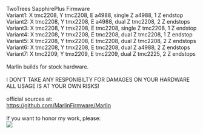 TwoTrees SapphirePlus Firmware<br>
Variant1: X tmc2208, Y tmc2208, E a4988, single Z a4988, 1 Z endstop<br>
Variant2: X tmc2208, Y tmx2208, E a4988, dual Z tmc2208, 2 Z endstops<br>
Variant3: X tmc2208, Y tmx2208, E tmc2208, single Z tmc2208, 1 Z endstop<br>
Variant4: X tmc2208, Y tmx2208, E tmc2208, dual Z tmc2208, 1 Z endstop<br>
Variant5: X tmc2208, Y tmx2208, E tmc2208, dual Z tmc2208, 2 Z endstops<br>
Variant6: X tmc2208, Y tmx2208, E tmc2208, dual Z a4988, 2 Z endstops<br>
Variant7: X tmc2209, Y tmx2209, E tmc2209, dual Z tmc2225, 2 Z endstops<br>
<br>
Marlin builds for stock hardware.<br>
<br>
I DON'T TAKE ANY RESPONIBILTY FOR DAMAGES ON YOUR HARDWARE<br>
ALL USAGE IS AT YOUR OWN RISKS!<br>
<br>
official sources at:<br>
https://github.com/MarlinFirmware/Marlin<br>
<br>
If you want to honor my work, please:<br>
<a href="https://paypal.me/MartinLoewe"><img src="https://www.golf-4-cab.de/buymeacoffee.png"></a>
<br>
